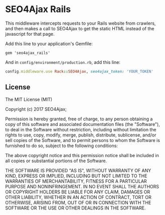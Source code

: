 SEO4Ajax Rails
===========================

This middleware intercepts requests to your Rails website from crawlers, and then makes a call to SEO4Ajax to get the static HTML instead of the javascript for that page.

Add this line to your application's Gemfile:

    gem 'seo4ajax_rails'

And in `config/environment/production.rb`, add this line:

```ruby
config.middleware.use Rack::SEO4Ajax, seo4ajax_token: 'YOUR_TOKEN'
```

## License

The MIT License (MIT)

Copyright (c) 2017 SEO4Ajax;

Permission is hereby granted, free of charge, to any person obtaining a copy
of this software and associated documentation files (the "Software"), to deal
in the Software without restriction, including without limitation the rights
to use, copy, modify, merge, publish, distribute, sublicense, and/or sell
copies of the Software, and to permit persons to whom the Software is
furnished to do so, subject to the following conditions:

The above copyright notice and this permission notice shall be included in
all copies or substantial portions of the Software.

THE SOFTWARE IS PROVIDED "AS IS", WITHOUT WARRANTY OF ANY KIND, EXPRESS OR
IMPLIED, INCLUDING BUT NOT LIMITED TO THE WARRANTIES OF MERCHANTABILITY,
FITNESS FOR A PARTICULAR PURPOSE AND NONINFRINGEMENT. IN NO EVENT SHALL THE
AUTHORS OR COPYRIGHT HOLDERS BE LIABLE FOR ANY CLAIM, DAMAGES OR OTHER
LIABILITY, WHETHER IN AN ACTION OF CONTRACT, TORT OR OTHERWISE, ARISING FROM,
OUT OF OR IN CONNECTION WITH THE SOFTWARE OR THE USE OR OTHER DEALINGS IN
THE SOFTWARE.
